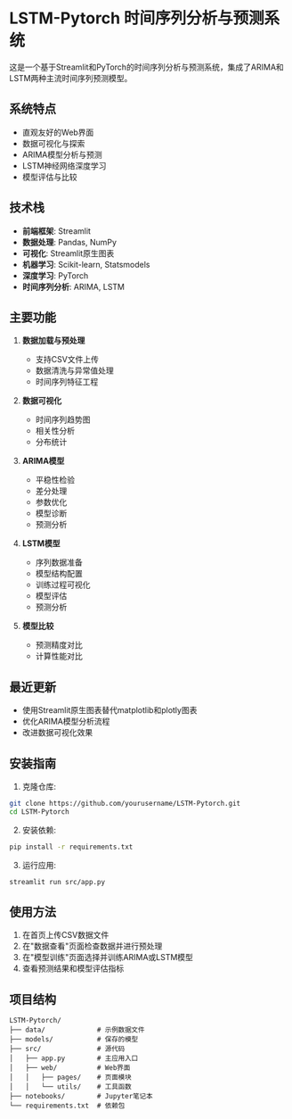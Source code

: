 # LSTM-Pytorch 时间序列分析与预测系统

这是一个基于Streamlit和PyTorch的时间序列分析与预测系统，集成了ARIMA和LSTM两种主流时间序列预测模型。

## 系统特点

- 直观友好的Web界面
- 数据可视化与探索
- ARIMA模型分析与预测
- LSTM神经网络深度学习
- 模型评估与比较

## 技术栈

- **前端框架**: Streamlit
- **数据处理**: Pandas, NumPy
- **可视化**: Streamlit原生图表
- **机器学习**: Scikit-learn, Statsmodels
- **深度学习**: PyTorch
- **时间序列分析**: ARIMA, LSTM

## 主要功能

1. **数据加载与预处理**
   - 支持CSV文件上传
   - 数据清洗与异常值处理
   - 时间序列特征工程

2. **数据可视化**
   - 时间序列趋势图
   - 相关性分析
   - 分布统计

3. **ARIMA模型**
   - 平稳性检验
   - 差分处理
   - 参数优化
   - 模型诊断
   - 预测分析

4. **LSTM模型**
   - 序列数据准备
   - 模型结构配置
   - 训练过程可视化
   - 模型评估
   - 预测分析

5. **模型比较**
   - 预测精度对比
   - 计算性能对比

## 最近更新

- 使用Streamlit原生图表替代matplotlib和plotly图表
- 优化ARIMA模型分析流程
- 改进数据可视化效果

## 安装指南

1. 克隆仓库:
```bash
git clone https://github.com/yourusername/LSTM-Pytorch.git
cd LSTM-Pytorch
```

2. 安装依赖:
```bash
pip install -r requirements.txt
```

3. 运行应用:
```bash
streamlit run src/app.py
```

## 使用方法

1. 在首页上传CSV数据文件
2. 在"数据查看"页面检查数据并进行预处理
3. 在"模型训练"页面选择并训练ARIMA或LSTM模型
4. 查看预测结果和模型评估指标

## 项目结构

```
LSTM-Pytorch/
├── data/             # 示例数据文件
├── models/           # 保存的模型
├── src/              # 源代码
│   ├── app.py        # 主应用入口
│   ├── web/          # Web界面
│   │   ├── pages/    # 页面模块
│   │   └── utils/    # 工具函数
├── notebooks/        # Jupyter笔记本
└── requirements.txt  # 依赖包
```
